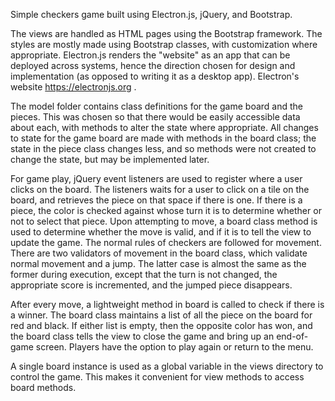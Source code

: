 Simple checkers game built using Electron.js, jQuery, and Bootstrap.

The views are handled as HTML pages using the Bootstrap framework. The styles are mostly made using Bootstrap classes,
with customization where appropriate. Electron.js renders the "website" as an app that can be deployed across systems, hence 
the direction chosen for design and implementation (as opposed to writing it as a desktop app). Electron's website https://electronjs.org .

The model folder contains class definitions for the game board and the pieces. This was chosen so that there would be 
easily accessible data about each, with methods to alter the state where appropriate. All changes to state for the game 
board are made with methods in the board class; the state in the piece class changes less, and so methods were not 
created to change the state, but may be implemented later.

For game play, jQuery event listeners are used to register where a user clicks on the board. The listeners waits for a 
user to click on a tile on the board, and retrieves the piece on that space if there is one. If there is a piece, the 
color is checked against whose turn it is to determine whether or not to select that piece. Upon attempting to move, 
a board class method is used to determine whether the move is valid, and if it is to tell the view to update the game. 
The normal rules of checkers are followed for movement. There are two validators of movement in the board class, which validate 
normal movement and a jump. The latter case is almost the same as the former during execution, except that the turn is 
not changed, the appropriate score is incremented, and the jumped piece disappears.

After every move, a lightweight method in board is called to check if there is a winner. The board class maintains a list 
of all the piece on the board for red and black. If either list is empty, then the opposite color has won, and the board 
class tells the view to close the game and bring up an end-of-game screen. Players have the option to play again or return 
to the menu.

A single board instance is used as a global variable in the views directory to control the game. This makes it convenient 
for view methods to access board methods.